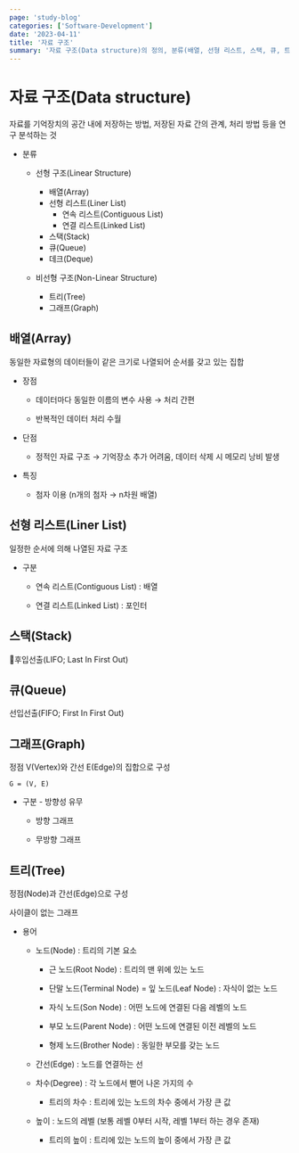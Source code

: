 ```yaml
---
page: 'study-blog'
categories: ['Software-Development']
date: '2023-04-11'
title: '자료 구조'
summary: '자료 구조(Data structure)의 정의, 분류(배열, 선형 리스트, 스택, 큐, 트리, 그래프)'
---
```


# 자료 구조(Data structure)

자료를 기억장치의 공간 내에 저장하는 방법, 저장된 자료 간의 관계, 처리 방법 등을 연구 분석하는 것

- 분류
  
  - 선형 구조(Linear Structure)
    
    - 배열(Array)
    - 선형 리스트(Liner List)
      - 연속 리스트(Contiguous List)
      - 연결 리스트(Linked List)
    - 스택(Stack)
    - 큐(Queue)
    - 데크(Deque)
  
  - 비선형 구조(Non-Linear Structure)
    
    - 트리(Tree)
    - 그래프(Graph)

## 배열(Array)

동일한 자료형의 데이터들이 같은 크기로 나열되어 순서를 갖고 있는 집합

- 장점
  
  - 데이터마다 동일한 이름의 변수 사용 → 처리 간편
  
  - 반복적인 데이터 처리 수월

- 단점
  
  - 정적인 자료 구조 → 기억장소 추가 어려움, 데이터 삭제 시 메모리 낭비 발생

- 특징
  
  - 첨자 이용 (n개의 첨자 → n차원 배열)

## 선형 리스트(Liner List)

일정한 순서에 의해 나열된 자료 구조

- 구분
  
  - 연속 리스트(Contiguous List) : 배열
  
  - 연결 리스트(Linked List) : 포인터

## 스택(Stack)

후입선출(LIFO; Last In First Out)

## 큐(Queue)

선입선출(FIFO; First In First Out)

## 그래프(Graph)

정점 V(Vertex)와 간선 E(Edge)의 집합으로 구성

`G = (V, E)`

- 구분 - 방향성 유무
  
  - 방향 그래프
  
  - 무방향 그래프

## 트리(Tree)

정점(Node)과 간선(Edge)으로 구성

사이클이 없는 그래프

- 용어
  
  - 노드(Node) : 트리의 기본 요소
    
    - 근 노드(Root Node) : 트리의 맨 위에 있는 노드
    
    - 단말 노드(Terminal Node) = 잎 노드(Leaf Node) : 자식이 없는 노드
    
    - 자식 노드(Son Node) : 어떤 노드에 연결된 다음 레벨의 노드
    
    - 부모 노드(Parent Node) : 어떤 노드에 연결된 이전 레벨의 노드
    
    - 형제 노드(Brother Node) : 동일한 부모를 갖는 노드
  
  - 간선(Edge) : 노드를 연결하는 선
  
  - 차수(Degree) : 각 노드에서 뻗어 나온 가지의 수
    
    - 트리의 차수 : 트리에 있는 노드의 차수 중에서 가장 큰 값
  
  - 높이 : 노드의 레벨 (보통 레벨 0부터 시작, 레벨 1부터 하는 경우 존재)
    
    - 트리의 높이 : 트리에 있는 노드의 높이 중에서 가장 큰 값
